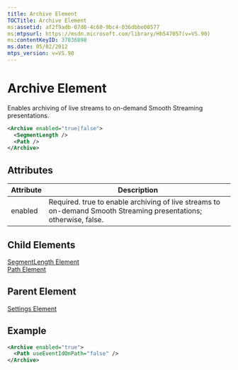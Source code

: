 ```yaml
---
title: Archive Element
TOCTitle: Archive Element
ms:assetid: af2f9adb-07d8-4c60-9bc4-036dbbe08577
ms:mtpsurl: https://msdn.microsoft.com/library/Hh547057(v=VS.90)
ms:contentKeyID: 37836898
ms.date: 05/02/2012
mtps_version: v=VS.90
---
```


# Archive Element

Enables archiving of live streams to on-demand Smooth Streaming presentations.

```xml
<Archive enabled="true|false">
  <SegmentLength />
  <Path />
</Archive>
```

## Attributes

|Attribute|Description|
|--- |--- |
|enabled|Required. true to enable archiving of live streams to on-demand Smooth Streaming presentations; otherwise, false.|

## Child Elements

[SegmentLength Element](segmentlength-element.md)  
[Path Element](path-element.md)

## Parent Element

[Settings Element](settings-element.md)

## Example

```xml
<Archive enabled="true">
  <Path useEventIdOnPath="false" />
</Archive>
```
